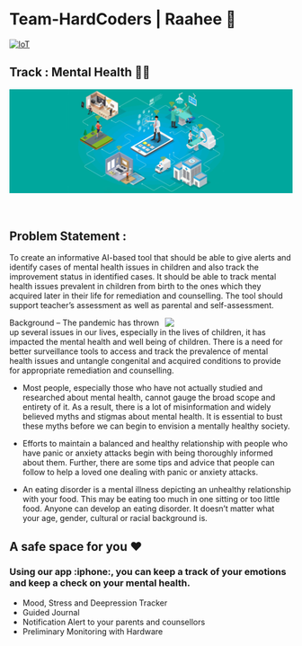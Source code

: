 # **Team-HardCoders | Raahee** :briefcase:
<a href="https://github.com/ayushganguli1769/codeutsava/tree/master/Codeutsava%205_IoT">
  <img alt="IoT" width="100px" src="https://img.shields.io/badge/IoT-003E54?style=flat-square&logo=SmartThings&logoColor=white" />
</a>

## Track : Mental Health :woman_health_worker:
<p align="center">
<img style="float=left;" src="https://github.com/ShrutiRawal/Team-X_HealthCare-Sanjeevani/blob/master/img_gif/iot-solutions-for-hospital-healthcare-industry.jpg"/>
</p>
<br>

## Problem Statement :
To create an informative AI-based tool that should be able to give alerts and identify cases of mental health issues in children and also track the improvement status in identified cases. It should be able to track mental health issues prevalent in children from birth to the ones which they acquired later in their life for remediation and counselling. The tool should support teacher’s assessment as well as parental and self-assessment.

<img align="right" src="https://github.com/ShrutiRawal/Team-X_HealthCare-Sanjeevani/blob/master/img_gif/hospital.gif" width="45%"/>

Background – The pandemic has thrown up several issues in our lives, especially in the lives of children, it has impacted the mental health and well being of children. There is a need for better surveillance tools to access and track the prevalence of mental health issues and untangle congenital and acquired conditions to provide for appropriate remediation and counselling.<br>
<ul>
<li><p>Most people, especially those who have not actually studied and researched about mental health, cannot gauge the broad scope and entirety of it. As a result, there is a lot of misinformation and widely believed myths and stigmas about mental health. It is essential to bust these myths before we can begin to envision a mentally healthy society.</p></li>

<li><p>Efforts to maintain a balanced and healthy relationship with people who have panic or anxiety attacks begin with being thoroughly informed about them. Further, there are some tips and advice that people can follow to help a loved one dealing with panic or anxiety attacks.</p></li>
  
<li><p>An eating disorder is a mental illness depicting an unhealthy relationship with your food. This may be eating too much in one sitting or too little food. Anyone can develop an eating disorder. It doesn’t matter what your age, gender, cultural or racial background is.</p></li>
</ul>

## A safe space for you ❤️

<h3>Using our app :iphone:, you can keep a track of your emotions and keep a check on your mental health.</h3>

<ul>
<li> Mood, Stress and Deepression Tracker
<li> Guided Journal
<li> Notification Alert to your parents and counsellors
<li> Preliminary Monitoring with Hardware
</ul>
